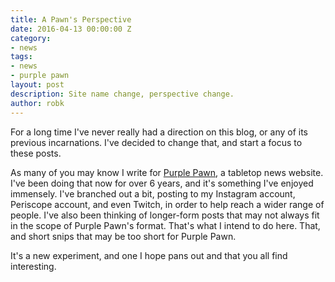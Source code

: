 ```yaml
---
title: A Pawn's Perspective
date: 2016-04-13 00:00:00 Z
category:
- news
tags:
- news
- purple pawn
layout: post
description: Site name change, perspective change.
author: robk
---
```


For a long time I've never really had a direction on this blog, or any of its previous incarnations. I've decided to change that, and start a focus to these posts.

As many of you may know I write for [Purple Pawn](http://purplepawn.com), a tabletop news website. I've been doing that now for over 6 years, and it's something I've enjoyed immensely. I've branched out a bit, posting to my Instagram account, Periscope account, and even Twitch, in order to help reach a wider range of people. I've also been thinking of longer-form posts that may not always fit in the scope of Purple Pawn's format. That's what I intend to do here. That, and short snips that may be too short for Purple Pawn.

It's a new experiment, and one I hope pans out and that you all find interesting.
